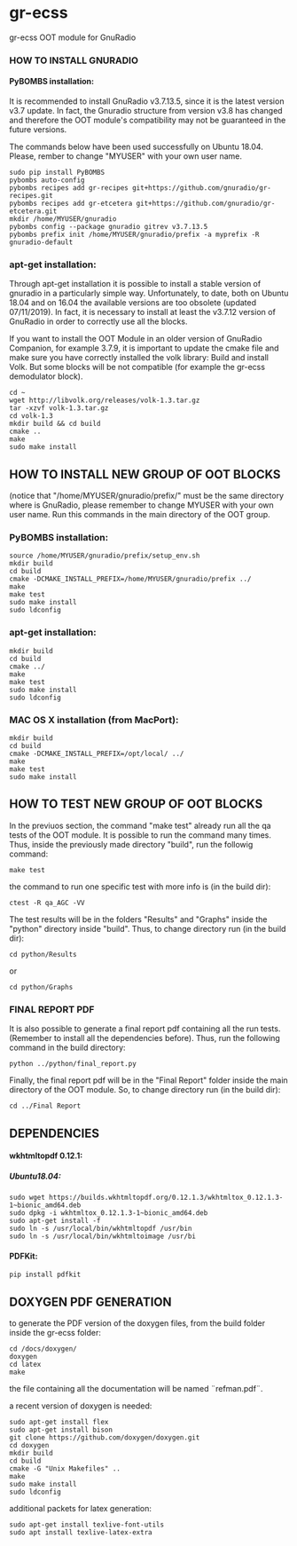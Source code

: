 # gr-ecss
gr-ecss OOT module for GnuRadio

### HOW TO INSTALL GNURADIO
#### PyBOMBS installation:
It is recommended to install GnuRadio v3.7.13.5, since it is the latest version v3.7 update. In fact, the Gnuradio structure from version v3.8 has changed and therefore the OOT module's compatibility may not be guaranteed in the future versions. 

The commands below have been used successfully on Ubuntu 18.04. 
Please, rember to change "MYUSER" with your own user name.

    sudo pip install PyBOMBS
    pybombs auto-config
    pybombs recipes add gr-recipes git+https://github.com/gnuradio/gr-recipes.git
    pybombs recipes add gr-etcetera git+https://github.com/gnuradio/gr-etcetera.git
    mkdir /home/MYUSER/gnuradio
    pybombs config --package gnuradio gitrev v3.7.13.5
    pybombs prefix init /home/MYUSER/gnuradio/prefix -a myprefix -R gnuradio-default
    
### apt-get installation:
Through apt-get installation it is possible to install a stable version of gnuradio in a particularly simple way. Unfortunately, to date, both on Ubuntu 18.04 and on 16.04 the available versions are too obsolete (updated 07/11/2019). In fact, it is necessary to install at least the v3.7.12 version of GnuRadio in order to correctly use all the blocks.

If you want to install the OOT Module in an older version of GnuRadio Companion, for example 3.7.9, it is important to update the cmake file and make sure you have correctly installed the volk library: Build and install Volk. But some blocks will be not compatible (for example the gr-ecss demodulator block).

    cd ~
    wget http://libvolk.org/releases/volk-1.3.tar.gz
    tar -xzvf volk-1.3.tar.gz
    cd volk-1.3
    mkdir build && cd build
    cmake ..
    make
    sudo make install
    
## HOW TO INSTALL NEW GROUP OF OOT BLOCKS
(notice that "/home/MYUSER/gnuradio/prefix/" must be the same directory where is GnuRadio, please remember to change MYUSER with your own user name.
Run this commands in the main directory of the OOT group.

### PyBOMBS installation:

    source /home/MYUSER/gnuradio/prefix/setup_env.sh  
    mkdir build  
    cd build  
    cmake -DCMAKE_INSTALL_PREFIX=/home/MYUSER/gnuradio/prefix ../  
    make  
    make test  
    sudo make install  
    sudo ldconfig  

### apt-get installation:

    mkdir build   
    cd build  
    cmake ../
    make
    make test 
    sudo make install  
    sudo ldconfig  

### MAC OS X installation (from MacPort):

    mkdir build  
    cd build  
    cmake -DCMAKE_INSTALL_PREFIX=/opt/local/ ../  
    make  
    make test  
    sudo make install  

## HOW TO TEST NEW GROUP OF OOT BLOCKS
In the previuos section, the command "make test" already run all the qa tests of the OOT module. It is possible to run the command many times. Thus, inside the previously made directory "build", run the followig command:

    make test   
    
the command to run one specific test with more info is (in the build dir):

    ctest -R qa_AGC -VV

The test results will be in the folders "Results" and "Graphs" inside the "python" directory inside "build". 
Thus, to change directory run (in the build dir):

    cd python/Results

or

    cd python/Graphs
    
### FINAL REPORT PDF
It is also possible to generate a final report pdf containing all the run tests. (Remember to install all the dependencies before).
Thus, run the following command in the build directory:

    python ../python/final_report.py

Finally, the final report pdf will be in the "Final Report" folder inside the main directory of the OOT module.
So, to change directory run (in the build dir):

    cd ../Final Report

## DEPENDENCIES

#### wkhtmltopdf 0.12.1:

##### Ubuntu18.04:
    sudo wget https://builds.wkhtmltopdf.org/0.12.1.3/wkhtmltox_0.12.1.3-1~bionic_amd64.deb
    sudo dpkg -i wkhtmltox_0.12.1.3-1~bionic_amd64.deb
    sudo apt-get install -f
    sudo ln -s /usr/local/bin/wkhtmltopdf /usr/bin
    sudo ln -s /usr/local/bin/wkhtmltoimage /usr/bi

#### PDFKit:

    pip install pdfkit
    
## DOXYGEN PDF GENERATION

to generate the PDF version of the doxygen files, from the build folder inside the gr-ecss folder:

    cd /docs/doxygen/
    doxygen
    cd latex
    make
the file containing all the documentation will be named ¨refman.pdf¨.

a recent version of doxygen is needed:

    sudo apt-get install flex
    sudo apt-get install bison
    git clone https://github.com/doxygen/doxygen.git
    cd doxygen
    mkdir build
    cd build
    cmake -G "Unix Makefiles" ..
    make
    sudo make install
    sudo ldconfig

additional packets for latex generation:

    sudo apt-get install texlive-font-utils
    sudo apt install texlive-latex-extra
